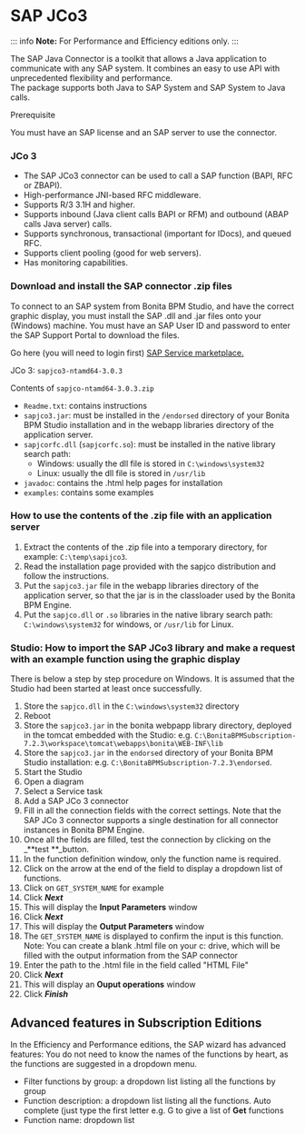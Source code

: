 # SAP JCo3

::: info
**Note:** For Performance and Efficiency editions only.
:::

The SAP Java Connector is a toolkit that allows a Java application to communicate with any SAP system. It combines an easy to use API with unprecedented flexibility and performance.   
The package supports both Java to SAP System and SAP System to Java calls. 

Prerequisite <!--{.h3}-->

You must have an SAP license and an SAP server to use the connector.

### JCo 3

* The SAP JCo3 connector can be used to call a SAP function (BAPI, RFC or ZBAPI).
* High-performance JNI-based RFC middleware.
* Supports R/3 3.1H and higher. 
* Supports inbound (Java client calls BAPI or RFM) and outbound (ABAP calls Java server) calls. 
* Supports synchronous, transactional (important for IDocs), and queued RFC. 
* Supports client pooling (good for web servers).
* Has monitoring capabilities.

### Download and install the SAP connector .zip files 

To connect to an SAP system from Bonita BPM Studio, and have the correct graphic display, you must install the SAP .dll and .jar files onto your (Windows) machine. You must have an SAP User ID and password to enter the SAP Support Portal to download the files.

Go here (you will need to login first) [SAP Service marketplace.](http://service.sap.com/connectors)

JCo 3: `sapjco3-ntamd64-3.0.3`

Contents of `sapjco-ntamd64-3.0.3.zip`

* `Readme.txt`: contains instructions
* `sapjco3.jar`: must be installed in the `/endorsed` directory of your Bonita BPM Studio installation and in the webapp libraries directory of the application server.
* `sapjcorfc.dll` (`sapjcorfc.so`): must be installed in the native library search path:
  * Windows: usually the dll file is stored in `C:\windows\system32`
  * Linux: usually the dll file is stored in `/usr/lib`
* `javadoc`: contains the .html help pages for installation
* `examples`: contains some examples

### How to use the contents of the .zip file with an application server

1. Extract the contents of the .zip file into a temporary directory, for example: `C:\temp\sapijco3`.
2. Read the installation page provided with the sapjco distribution and follow the instructions.
3. Put the `sapjco3.jar` file in the webapp libraries directory of the application server, so that the jar is in the classloader used by the Bonita BPM Engine.
4. Put the `sapjco.dll` or `.so` libraries in the native library search path: `C:\windows\system32` for windows, or `/usr/lib` for Linux.

### Studio: How to import the SAP JCo3 library and make a request with an example function using the graphic display

There is below a step by step procedure on Windows. It is assumed that the Studio had been started at least once successfully.

1. Store the `sapjco.dll` in the `C:\windows\system32` directory
2. Reboot
3. Store the `sapjco3.jar` in the bonita webpapp library directory, deployed in the tomcat embedded with the Studio: e.g. `C:\BonitaBPMSubscription-7.2.3\workspace\tomcat\webapps\bonita\WEB-INF\lib`
4. Store the `sapjco3.jar` in the `endorsed` directory of your Bonita BPM Studio installation: e.g. `C:\BonitaBPMSubscription-7.2.3\endorsed`.
5. Start the Studio
6. Open a diagram
7. Select a Service task 
8. Add a SAP JCo 3 connector
9. Fill in all the connection fields with the correct settings. Note that the SAP JCo 3 connector supports a single destination for all connector instances in Bonita BPM Engine.
10. Once all the fields are filled, test the connection by clicking on the _**test **_button.
11. In the function definition window, only the function name is required.
12. Click on the arrow at the end of the field to display a dropdown list of functions.
13. Click on `GET_SYSTEM_NAME` for example
14. Click _**Next**_
15. This will display the **Input Parameters** window
16. Click _**Next**_
17. This will display the **Output Parameters** window
18. The `GET_SYSTEM_NAME` is displayed to confirm the input is this function. Note: You can create a blank .html file on your c: drive, which will be filled with the output information from the SAP connector
19. Enter the path to the .html file in the field called "HTML File"
20. Click _**Next**_
21. This will display an **Ouput operations** window
22. Click _**Finish**_

## Advanced features in Subscription Editions

In the Efficiency and Performance editions, the SAP wizard has advanced features: You do not need to know the names of the functions by heart, as the functions are suggested in a dropdown menu. 

* Filter functions by group: a dropdown list listing all the functions by group
* Function description: a dropdown list listing all the functions. Auto complete (just type the first letter e.g. G to give a list of **Get** functions
* Function name: dropdown list
